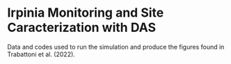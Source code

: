 #  Irpinia Monitoring and Site Caracterization with DAS

Data and codes used to run the simulation and produce the figures found in Trabattoni et al. (2022).
